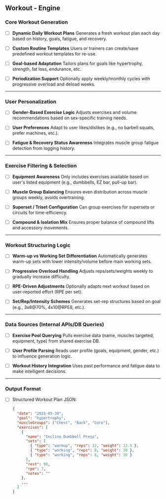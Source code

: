 ## Workout - Engine 

###  **Core Workout Generation**

* [ ] **Dynamic Daily Workout Plans**
  Generates a fresh workout plan each day based on history, goals, fatigue, and recovery.

* [ ] **Custom Routine Templates**
  Users or trainers can create/save predefined workout templates for re-use.

* [ ] **Goal-based Adaptation**
  Tailors plans for goals like hypertrophy, strength, fat loss, endurance, etc.

* [ ] **Periodization Support**
  Optionally apply weekly/monthly cycles with progressive overload and deload weeks.

---

###  **User Personalization**

* [ ] **Gender-Based Exercise Logic**
  Adjusts exercises and volume recommendations based on sex-specific training needs.

* [ ] **User Preferences**
  Adapt to user likes/dislikes (e.g., no barbell squats, prefer machines, etc.).

* [ ] **Fatigue & Recovery Status Awareness**
  Integrates muscle group fatigue detection from logging history.

---

###  **Exercise Filtering & Selection**

* [ ] **Equipment Awareness**
  Only includes exercises available based on user's listed equipment (e.g., dumbbells, EZ bar, pull-up bar).

* [ ] **Muscle Group Balancing**
  Ensures even distribution across muscle groups weekly, avoids overtraining.

* [ ] **Superset / Triset Configuration**
  Can group exercises for supersets or circuits for time-efficiency.

* [ ] **Compound & Isolation Mix**
  Ensures proper balance of compound lifts and accessory movements.

---

###  **Workout Structuring Logic**

* [ ] **Warm-up vs Working Set Differentiation**
  Automatically generates warm-up sets with lower intensity/volume before main working sets.

* [ ] **Progressive Overload Handling**
  Adjusts reps/sets/weights weekly to gradually increase difficulty.

* [ ] **RPE-Driven Adjustments**
  Optionally adapts next workout based on user-reported effort (RPE per set).

* [ ] **Set/Rep/Intensity Schemes**
  Generates set-rep structures based on goal (e.g., 3x8\@70%, 4x10\@RPE8, etc.).

---

### **Data Sources (Internal APIs/DB Queries)**

* [ ] **Exercise Pool Querying**
  Pulls exercise data (name, muscles targeted, equipment, type) from shared exercise DB.

* [ ] **User Profile Parsing**
  Reads user profile (goals, equipment, gender, etc.) to influence generation logic.

* [ ] **Workout History Integration**
  Uses past performance and fatigue data to make intelligent decisions.

---

###  **Output Format**

* [ ] Structured Workout Plan JSON:

  ```json
  {
    "date": "2025-05-30",
    "goal": "hypertrophy",
    "muscleGroups": ["Chest", "Back", "Core"],
    "exercises": [
      {
        "name": "Incline Dumbbell Press",
        "sets": [
          { "type": "warmup", "reps": 12, "weight": 12.5 },
          { "type": "working", "reps": 8, "weight": 20 },
          { "type": "working", "reps": 8, "weight": 20 }
        ],
        "rest": 90,
        "rpe": 7,
        "notes": ""
      },
      ...
    ]
  }
  ```

